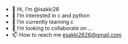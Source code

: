 - 👋 Hi, I’m @isakki26
- 👀 I’m interested in c and python
- 🌱 I’m currently learning c
- 💞️ I’m looking to collaborate on ...
- 📫 How to reach me esakki2626@gmail.com

<!---
isakki26/isakki26 is a ✨ special ✨ repository because its `README.md` (this file) appears on your GitHub profile.
You can click the Preview link to take a look at your changes.
--->
